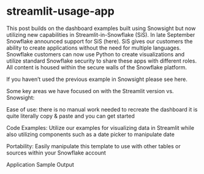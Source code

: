 # streamlit-usage-app

This post builds on the dashboard examples built using Snowsight but now utilizing new capabilities in Streamlit-in-Snowflake (SiS). In late September Snowflake announced support for SiS (here). SiS gives our customers the ability to create applications without the need for multiple languages. Snowflake customers can now use Python to create visualizations and utilize standard Snowflake security to share these apps with different roles. All content is housed within the secure walls of the Snowflake platform.

If you haven’t used the previous example in Snowsight please see here.

Some key areas we have focused on with the Streamlit version vs. Snowsight:

Ease of use: there is no manual work needed to recreate the dashboard it is quite literally copy & paste and you can get started

Code Examples: Utilize our examples for visualizing data in Streamlit while also utilizing components such as a date picker to manipulate date

Portability: Easily manipulate this template to use with other tables or sources within your Snowflake account

Application Sample Output




